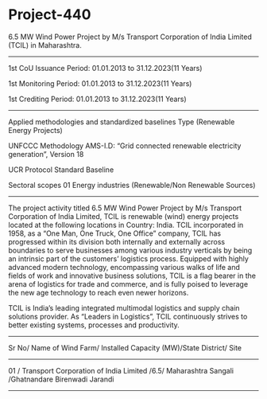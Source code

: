 # Project-440
6.5 MW Wind Power Project by M/s Transport Corporation of India Limited (TCIL) in Maharashtra.
__________
1st CoU Issuance Period: 01.01.2013 to 31.12.2023(11 Years)

1st Monitoring Period: 01.01.2013 to 31.12.2023(11 Years)

1st Crediting Period: 01.01.2013 to 31.12.2023(11 Years)
___________
Applied methodologies and
standardized baselines
Type (Renewable Energy Projects)

UNFCCC Methodology AMS-I.D: “Grid
connected renewable electricity
generation”, Version 18

UCR Protocol Standard Baseline

Sectoral scopes 01 Energy industries (Renewable/Non
Renewable Sources)
____________________
The project activity titled 6.5 MW Wind Power Project by M/s Transport Corporation of
India Limited, TCIL is renewable (wind) energy projects located at the following locations in
Country: India. TCIL incorporated in 1958, as a “One Man, One Truck, One Office” company,
TCIL has progressed within its division both internally and externally across boundaries to serve
businesses among various industry verticals by being an intrinsic part of the customers’ logistics
process. Equipped with highly advanced modern technology, encompassing various walks of life
and fields of work and innovative business solutions, TCIL is a flag bearer in the arena of logistics
for trade and commerce, and is fully poised to leverage the new age technology to reach even
newer horizons. 

TCIL is India’s leading integrated multimodal logistics and supply chain solutions
provider. As “Leaders in Logistics”, TCIL continuously strives to better existing systems,
processes and productivity.
___________
Sr No/ Name of Wind Farm/ Installed Capacity (MW)/State District/ Site
___________________________
01 / Transport Corporation of India Limited /6.5/  Maharashtra Sangali /Ghatnandare Birenwadi Jarandi
_____________________
